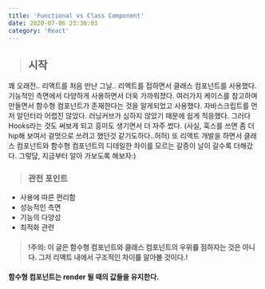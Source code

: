 ```yaml
---
title: 'Functional vs Class Component'
date: 2020-07-06 23:30:03
category: 'React'
---
```


> ## 시작

꽤 오래전.. 리액트를 처음 만난 그날..
리액트를 접하면서 클래스 컴포넌트를 사용했다. 기능적인 측면에서 다양하게 사용하면서 더욱 가까워졌다. 여러가지 케이스를 참고하며 만들면서 함수형 컴포넌트가 존재한다는 것을 알게되었고 사용했다. 자바스크립트를 먼저 알던터라 어렵진 않았다. 러닝커브가 심하지 않았기 때문에 쉽게 적응했다. 그러다 Hooks라는 것도 써보게 되고 흥미도 생기면서 더 자주 썼다. (사실, 훅스를 쓰면 좀 더 hip해 보여서 겉멋으로 쓰려고 했던것 같기도하다..허허) 또 리액트 개발을 하면서 클래스 컴포넌트와 함수형 컴포넌트의 디테일한 차이를 모르는 갈증이 날이 갈수록 더해갔다.
그렇담, 지금부터 알아 가보도록 해보자:)

> ### 관전 포인트

- 사용에 따른 편리함
- 성능적인 측면
- 기능의 다양성
- 최적화 관련

> #### !주의: 이 글은 함수형 컴포넌트와 클래스 컴포넌트의 우위를 점하자는 것은 아니다. 그저 리액트 내에서 구조적인 차이를 알아볼 것이다.!

**함수형 컴포넌트는 render 될 때의 값들을 유지한다.**
